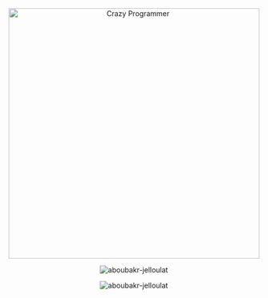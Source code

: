 

<div align="center">
  
<!-- Crazy Programmer GIF at bottom -->
  <img src="https://media.giphy.com/media/13HgwGsXF0aiGY/giphy.gif" width="500" alt="Crazy Programmer" />

<p><img align="center" src="https://github-readme-stats.vercel.app/api/top-langs/?username=aboubakr-jelloulat&langs_count=15&layout=compact&theme=radical" alt="aboubakr-jelloulat" /></p>
<p><img align="center" src="https://github-readme-stats.vercel.app/api?username=aboubakr-jelloulat&show_icons=true&theme=radical" alt="aboubakr-jelloulat" /></p>
  
  
  
</div>
